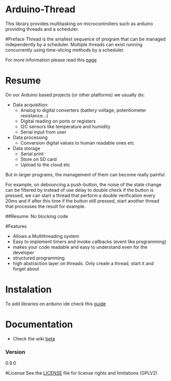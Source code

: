 # Arduino-Thread
This library provides multitasking on microcontrollers such as arduino providing threads and a scheduler.

#Preface
Thread is the smallest sequence of program that can be managed independently by a scheduler. Multiple threads can exist running concurrently using time-slicing methods by a scheduler. 

For more information please read this [page](https://en.wikipedia.org/wiki/Thread_(computing))


# Resume
On our Arduino based projects (or other platforms) we usually do:
- Data acquisition:
  - Analog to digital converters (battery voltage, potentiometer resistance...)
  - Digital reading on ports or registers
  - I2C sensors like temperature and humidity
  - Serial input from user
- Data processing
  - Conversion digital values to human readable ones
  etc
- Data storage
  - Serial print
  - Store on SD card
  - Upload to the cloud
etc
  
But in larger programs, the management of them can become really painful.

For example, on debouncing a push-button, the noise of the state change can be filtered by instead of use delay to double check if the button is pressed, we can start a thread that perform a double verification every 20ms and if after this time if the button still pressed, start another thread that processes the result for example.


##Resume: No blocking code
	
#Features
- Allows a Multithreading system
- Easy to implement timers and invoke callbacks (event like programming)
- makes your code readable and easy to understand even for the developer
- structured programming
- high abstraction layer on threads. Only create a thread, start it and forget about


# Instalation
To add libraries on arduino ide check this [guide](https://www.arduino.cc/en/guide/libraries)

# Documentation
- Check the wiki [beta](https://github.com/linoestevao/Arduino-Thread/wiki) 

### Version
0.9.0

#License
See the [LICENSE](/LICENSE.md) file for license rights and limitations (GPLV2)



